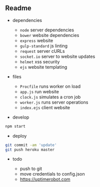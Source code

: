 ## Readme

  - dependencies
  
    - `node` server dependencies
    - `bower` website dependencies
    - `express` website
    - `gulp-standard` js linting
    - `request` server cURLs
    - `socket.io` server to website updates
    - `helmet` xss security
    - `ejs` website templating

  - files

    - `Procfile` runs worker on load
    - `app.js` run website
    - `clock.js` simulates a cron job
    - `worker.js` runs server operations
    - `index.ejs` client website

  - develop

  ```bash
  npm start
  ```

  - deploy

  ```bash
  git commit -am 'update'
  git push heroku master
  ```
    
  - todo

    - push to git
    - move credentials to config.json
    - https://uptimerobot.com
